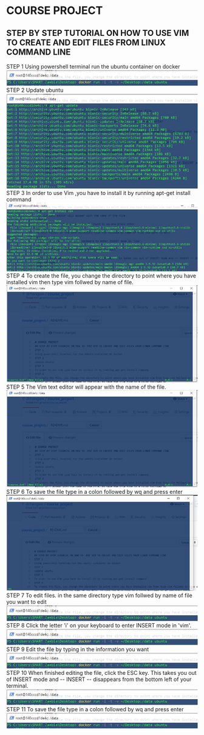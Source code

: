 # COURSE PROJECT
## STEP BY STEP TUTORIAL ON HOW TO  USE VIM TO CREATE AND EDIT FILES FROM LINUX COMMAND LINE
STEP 1
Using powershell terminal run the ubuntu container on docker 
![ Alt text](https://github.com/dchangwe/GITDemo/blob/master/images/run_ubuntu.JPG)
STEP 2
Update ubuntu
![ Alt text](https://github.com/dchangwe/GITDemo/blob/master/images/update.JPG)
STEP 3
In order to use Vim ,you have to install it by running apt-get install command
![ Alt text](https://github.com/dchangwe/GITDemo/blob/master/images/install_vim.JPG)
STEP 4
To create the file, you change the directory to point where you have installed vim then type vim follwed by name of file. 
![ Alt text](https://github.com/dchangwe/GITDemo/blob/master/images/file_created.JPG)
STEP 5
The Vim text editor will appear with the name of the file.
![ Alt text](https://github.com/dchangwe/GITDemo/blob/master/images/file_created.JPG)
STEP 6
To save the file type in a colon followed by wq and press enter
![ Alt text](https://github.com/dchangwe/GITDemo/blob/master/images/save_vim.JPG)
STEP 7
To edit files. in the same directory type vim follwed by name of file you want to edit
![ Alt text](https://github.com/dchangwe/GITDemo/blob/master/images/run_ubuntu.JPG)
STEP 8
Click the letter 'i' on your keyboard to enter INSERT mode in 'vim'.
![ Alt text](https://github.com/dchangwe/GITDemo/blob/master/images/run_ubuntu.JPG)
STEP 9
Edit the file by typing in the information you want
![ Alt text](https://github.com/dchangwe/GITDemo/blob/master/images/run_ubuntu.JPG)
STEP 10
When finished editing the file, click the ESC key. This takes you out of INSERT mode and -- INSERT -- disappears from the bottom left of your terminal.
![ Alt text](https://github.com/dchangwe/GITDemo/blob/master/images/run_ubuntu.JPG)
STEP 11
To save the file type in a colon followed by wq and press enter
![ Alt text](https://github.com/dchangwe/GITDemo/blob/master/images/run_ubuntu.JPG)
